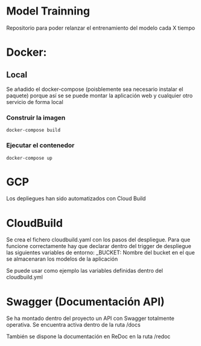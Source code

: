 # Model Trainning
Repositorio para poder relanzar el entrenamiento del modelo cada X tiempo

# Docker:

## Local
Se añadido el docker-compose (poisblemente sea necesario instalar el paquete) porque así se se puede montar la aplicación web y cualquier otro servicio de forma local

### Construir la imagen
    docker-compose build

### Ejecutar el contenedor
    docker-compose up
    
# GCP
Los depliegues han sido automatizados con Cloud Build


# CloudBuild
Se crea el fichero cloudbuild.yaml con los pasos del despliegue. Para que funcione correctamente hay que declarar dentro del trigger de despliegue las siguientes variables de entorno:
  _BUCKET: Nombre del bucket en el que se almacenaran los modelos de la aplicación
  
Se puede usar como ejemplo las variables definidas dentro del cloudbuild.yml

# Swagger (Documentación API)
Se ha montado dentro del proyecto un API con Swagger totalmente operativa. Se encuentra activa dentro de la ruta /docs

También se dispone la documentación en ReDoc en la ruta /redoc